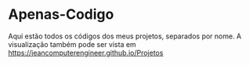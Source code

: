 # Apenas-Codigo
Aqui estão todos os códigos dos meus projetos, separados por nome. A visualização também pode ser vista em https://jeancomputerengineer.github.io/Projetos
